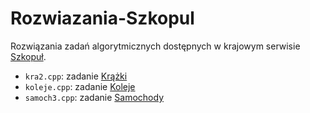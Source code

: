 # Rozwiazania-Szkopul
Rozwiązania zadań algorytmicznych dostępnych w krajowym serwisie [Szkopuł](http://szkopul.edu.pl).

- `kra2.cpp`: zadanie [Krążki](https://szkopul.edu.pl/problemset/problem/fYXVXOreVxlXTRoHZJXyXF2l/site/?key=statement)
- `koleje.cpp`: zadanie [Koleje](https://szkopul.edu.pl/problemset/problem/VYTSyRwgdwmLf56i_ffWGB0L/site/?key=statement)
- `samoch3.cpp`: zadanie [Samochody](https://szkopul.edu.pl/problemset/problem/_2d84Hdvu-G-juPaRQvUAeZD/site/?key=statement)
